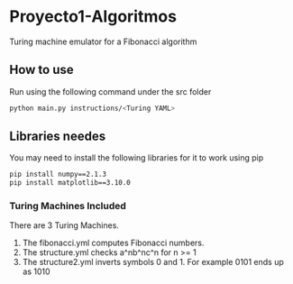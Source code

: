 # Proyecto1-Algoritmos
Turing machine emulator for a Fibonacci algorithm

## How to use
Run using the following command under the src folder<br>
```bash
python main.py instructions/<Turing YAML>
```

## Libraries needes
You may need to install the following libraries for it to work using pip<br>
```bash
pip install numpy==2.1.3
pip install matplotlib==3.10.0
```

### Turing Machines Included
There are 3 Turing Machines.<br>
1. The fibonacci.yml computes Fibonacci numbers.
2. The structure.yml checks a^nb^nc^n for n >= 1
3. The structure2.yml inverts symbols 0 and 1. For example 0101 ends up as 1010